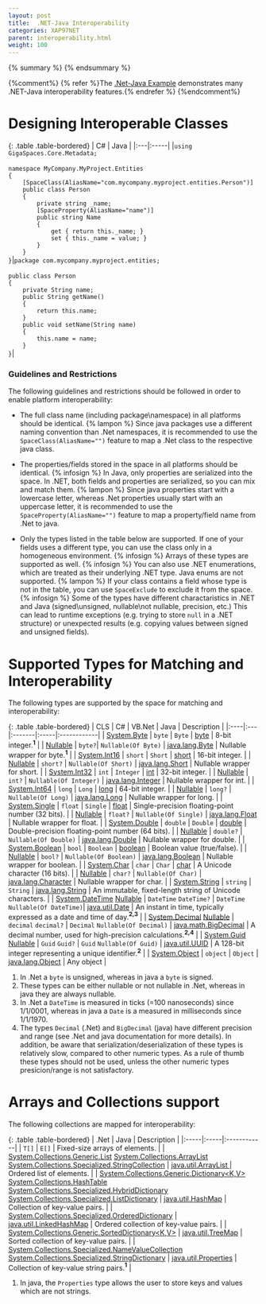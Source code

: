 ```yaml
---
layout: post
title:  .NET-Java Interoperability
categories: XAP97NET
parent: interoperability.html
weight: 100
---
```


{% summary %} {% endsummary %}

{%comment%}
{% refer %}The [.Net-Java Example](./dotnet-java-example.html) demonstrates many .NET-Java interoperability features.{% endrefer %}
{%endcomment%}

# Designing Interoperable Classes

{: .table .table-bordered}
| C# | Java |
|:---|:-----|
|`using GigaSpaces.Core.Metadata;`<br/><br/>`namespace MyCompany.MyProject.Entities`<br/>`{`<br/>`    [SpaceClass(AliasName="com.mycompany.myproject.entities.Person")]`<br/>`    public class Person`<br/>`    {`<br/>`        private string _name;`<br/>`        [SpaceProperty(AliasName="name")]`<br/>`        public string Name`<br/>`        {`<br/>`            get { return this._name; }`<br/>`            set { this._name = value; }`<br/>`        }`<br/>`    }`<br/>`}`|`package com.mycompany.myproject.entities;`<br/><br/>`public class Person`<br/>`{`<br/>`    private String name;`<br/>`    public String getName()`<br/>`    {`<br/>`        return this.name;`<br/>`    }`<br/>`    public void setName(String name)`<br/>`    {`<br/>`        this.name = name;`<br/>`    }`<br/>`}`|

### Guidelines and Restrictions

The following guidelines and restrictions should be followed in order to enable platform interoperability:

- The full class name (including package\namespace) in all platforms should be identical.
 {% lampon %} Since java packages use a different naming convention than .Net namespaces, it is recommended to use the `SpaceClass(AliasName="")` feature to map a .Net class to the respective java class.

- The properties/fields stored in the space in all platforms should be identical.
 {% infosign %} In Java, only properties are serialized into the space. In .NET, both fields and properties are serialized, so you can mix and match them.
 {% lampon %} Since java properties start with a lowercase letter, whereas .Net properties usually start with an uppercase letter, it is recommended to use the `SpaceProperty(AliasName="")` feature to map a property/field name from .Net to java.

- Only the types listed in the table below are supported. If one of your fields uses a different type, you can use the class only in a homogeneous environment.
 {% infosign %} Arrays of these types are supported as well.
 {% infosign %} You can also use .NET enumerations, which are treated as their underlying .NET type. Java enums are not supported.
 {% lampon %} If your class contains a field whose type is not in the table, you can use `SpaceExclude` to exclude it from the space.
 {% infosign %} Some of the types have different charactaristics in .NET and Java (signed\unsigned, nullable\not nullable, precision, etc.) This can lead to runtime exceptions (e.g. trying to store `null` in a .NET structure) or unexpected results (e.g. copying values between signed and unsigned fields).

# Supported Types for Matching and Interoperability

The following types are supported by the space for matching and interoperability:

{: .table .table-bordered}
| CLS | C# | VB.Net | Java | Description |
|:----|:---|:-------|:-----|:------------|
| [System.Byte](http://msdn2.microsoft.com/en-us/library/system.byte.aspx) | `byte` | `Byte` | [byte](http://java.sun.com/docs/books/tutorial/java/nutsandbolts/datatypes.html) | 8-bit integer.**<sup>1</sup>** |
| [Nullable<Byte>](http://msdn.microsoft.com/en-us/library/b3h38hb0.aspx) | `byte?`| `Nullable(Of Byte)` | [java.lang.Byte](http://docs.oracle.com/javase/1.5.0/docs/api/java/lang/Byte.html) | Nullable wrapper for byte.**<sup>1</sup>** |
| [System.Int16](http://msdn2.microsoft.com/en-us/library/system.int16.aspx) | `short` | `Short` | [short](http://java.sun.com/docs/books/tutorial/java/nutsandbolts/datatypes.html) | 16-bit integer. |
| [Nullable<Int16>](http://msdn.microsoft.com/en-us/library/b3h38hb0.aspx) | `short?` | `Nullable(Of Short)` | [java.lang.Short](http://docs.oracle.com/javase/1.5.0/docs/api/java/lang/Short.html) | Nullable wrapper for short. |
| [System.Int32](http://msdn2.microsoft.com/en-us/library/system.int32.aspx) | `int` | `Integer` | [int](http://java.sun.com/docs/books/tutorial/java/nutsandbolts/datatypes.html) | 32-bit integer. |
| [Nullable<Int32>](http://msdn.microsoft.com/en-us/library/b3h38hb0.aspx) | `int?` | `Nullable(Of Integer)` | [java.lang.Integer](http://docs.oracle.com/javase/1.5.0/docs/api/java/lang/Integer.html) | Nullable wrapper for int. |
| [System.Int64](http://msdn2.microsoft.com/en-us/library/system.int64.aspx) | `long` | `Long` | [long](http://java.sun.com/docs/books/tutorial/java/nutsandbolts/datatypes.html) | 64-bit integer. |
| [Nullable<Int64>](http://msdn.microsoft.com/en-us/library/b3h38hb0.aspx) | `long?` | `Nullable(Of Long)` | [java.lang.Long](http://docs.oracle.com/javase/1.5.0/docs/api/java/lang/Long.html) | Nullable wrapper for long. |
| [System.Single](http://msdn2.microsoft.com/en-us/library/system.single.aspx) | `float` | `Single` | [float](http://java.sun.com/docs/books/tutorial/java/nutsandbolts/datatypes.html) |  Single-precision floating-point number (32 bits). |
| [Nullable<Single>](http://msdn.microsoft.com/en-us/library/b3h38hb0.aspx) | `float?` | `Nullable(Of Single)` | [java.lang.Float](http://docs.oracle.com/javase/1.5.0/docs/api/java/lang/Float.html) | Nullable wrapper for float. |
| [System.Double](http://msdn2.microsoft.com/en-us/library/system.double.aspx) | `double` | `Double` | [double](http://java.sun.com/docs/books/tutorial/java/nutsandbolts/datatypes.html) |  Double-precision floating-point number (64 bits). |
| [Nullable<Double>](http://msdn.microsoft.com/en-us/library/b3h38hb0.aspx) | `double?` | `Nullable(Of Double)` | [java.lang.Double](http://docs.oracle.com/javase/1.5.0/docs/api/java/lang/Double.html) | Nullable wrapper for double. |
| [System.Boolean](http://msdn2.microsoft.com/en-us/library/system.boolean.aspx) | `bool` | `Boolean` | [boolean](http://java.sun.com/docs/books/tutorial/java/nutsandbolts/datatypes.html)   | Boolean value (true/false). |
| [Nullable<Boolean>](http://msdn.microsoft.com/en-us/library/b3h38hb0.aspx) | `bool?` | `Nullable(Of Boolean)` | [java.lang.Boolean](http://docs.oracle.com/javase/1.5.0/docs/api/java/lang/Boolean.html) | Nullable wrapper for boolean. |
| [System.Char](http://msdn2.microsoft.com/en-us/library/system.char.aspx) | `char` | `Char` | [char](http://java.sun.com/docs/books/tutorial/java/nutsandbolts/datatypes.html)   | A Unicode  character (16 bits). |
| [Nullable<Char>](http://msdn.microsoft.com/en-us/library/b3h38hb0.aspx) | `char?` | `Nullable(Of Char)` | [java.lang.Character](http://docs.oracle.com/javase/1.5.0/docs/api/java/lang/Character.html) | Nullable wrapper for char. |
| [System.String](http://msdn2.microsoft.com/en-us/library/system.string.aspx) | `string` | `String` | [java.lang.String](http://docs.oracle.com/javase/1.5.0/docs/api/java/lang/String.html) | An immutable, fixed-length string of Unicode characters. |
| [System.DateTime](http://msdn2.microsoft.com/en-us/library/system.datetime.aspx) [Nullable<DateTime>](http://msdn.microsoft.com/en-us/library/b3h38hb0.aspx) | `DateTime` `DateTime?` | `DateTime` `Nullable(Of DateTime)`| [java.util.Date](http://docs.oracle.com/javase/1.5.0/docs/api/java/util/Date.html) | An instant in time, typically expressed as a date and time of day.**<sup>2,3</sup>** |
| [System.Decimal](http://msdn2.microsoft.com/en-us/library/system.decimal.aspx) [Nullable<Decimal>](http://msdn.microsoft.com/en-us/library/b3h38hb0.aspx) | `decimal` `decimal?` | `Decimal` `Nullable(Of Decimal)` | [java.math.BigDecimal](http://docs.oracle.com/javase/1.5.0/docs/api/java/math/BigDecimal.html) | A decimal number, used for high-precision calculations.**<sup>2,4</sup>** |
| [System.Guid](http://msdn2.microsoft.com/en-us/library/system.guid.aspx) [Nullable<Guid>](http://msdn.microsoft.com/en-us/library/b3h38hb0.aspx) | `Guid` `Guid?` | `Guid` `Nullable(Of Guid)` | [java.util.UUID](http://docs.oracle.com/javase/1.5.0/docs/api/java/util/UUID.html) | A 128-bit integer representing a unique identifier.**<sup>2</sup>** |
| [System.Object](http://msdn2.microsoft.com/en-us/library/system.object.aspx) | `object` | `Object` | [java.lang.Object](http://docs.oracle.com/javase/1.5.0/docs/api/java/lang/Object.html) | Any object |

1. In .Net a `byte` is unsigned, whereas in java a `byte` is signed.
2. These types can be either nullable or not nullable in .Net, whereas in java they are always nullable.
3. In .Net a `DateTime` is measured in ticks (=100 nanoseconds) since 1/1/0001, whereas in java a `Date` is a measured in milliseconds since 1/1/1970.
4. The types `Decimal` (.Net) and `BigDecimal` (java) have different precision and range (see .Net and java documentation for more details). In addition, be aware that serialization/deserialization of these types is relatively slow, compared to other numeric types. As a rule of thumb these types should not be used, unless the other numeric types presicion/range is not satisfactory.

# Arrays and Collections support

The following collections are mapped for interoperability:

{: .table .table-bordered}
| .Net | Java | Description |
|:-----|:-----|:------------|
| `T[]` | `E[]` | Fixed-size arrays of elements. |
| [System.Collections.Generic.List<T>](http://msdn.microsoft.com/en-us/library/6sh2ey19.aspx)  [System.Collections.ArrayList](http://msdn2.microsoft.com/en-us/library/system.collections.arraylist.aspx)  [System.Collections.Specialized.StringCollection](http://msdn2.microsoft.com/en-us/library/system.collections.specialized.stringcollection.aspx) | [java.util.ArrayList ](http://docs.oracle.com/javase/1.5.0/docs/api/java/util/ArrayList.html) | Ordered list of elements. |
| [System.Collections.Generic.Dictionary<K,V>](http://msdn.microsoft.com/en-us/library/xfhwa508.aspx)  [System.Collections.HashTable](http://msdn2.microsoft.com/en-us/library/system.collections.hashtable.aspx)  [System.Collections.Specialized.HybridDictionary](http://msdn2.microsoft.com/en-us/library/system.collections.specialized.hybriddictionary.aspx)  [System.Collections.Specialized.ListDictionary](http://msdn2.microsoft.com/en-us/library/system.collections.specialized.listdictionary.aspx) | [java.util.HashMap](http://docs.oracle.com/javase/1.5.0/docs/api/java/util/HashMap.html) | Collection of key-value pairs. |
| [System.Collections.Specialized.OrderedDictionary](http://msdn2.microsoft.com/en-us/library/system.collections.specialized.ordereddictionary.aspx) | [java.util.LinkedHashMap](http://docs.oracle.com/javase/1.5.0/docs/api/java/util/LinkedHashMap.html) | Ordered collection of key-value pairs. |
| [System.Collections.Generic.SortedDictionary<K,V>](http://msdn.microsoft.com/en-us/library/f7fta44c.aspx) | [java.util.TreeMap](http://docs.oracle.com/javase/1.5.0/docs/api/java/util/TreeMap.html) | Sorted collection of key-value pairs. |
| [System.Collections.Specialized.NameValueCollection](http://msdn2.microsoft.com/en-us/library/system.collections.specialized.namevaluecollection.aspx) [System.Collections.Specialized.StringDictionary](http://msdn2.microsoft.com/en-us/library/system.collections.specialized.stringdictionary.aspx) | [java.util.Properties](http://docs.oracle.com/javase/1.5.0/docs/api/java/util/Properties.html) | Collection of key-value string pairs.**<sup>1</sup>** |

1. In java, the `Properties` type allows the user to store keys and values which are not strings.

